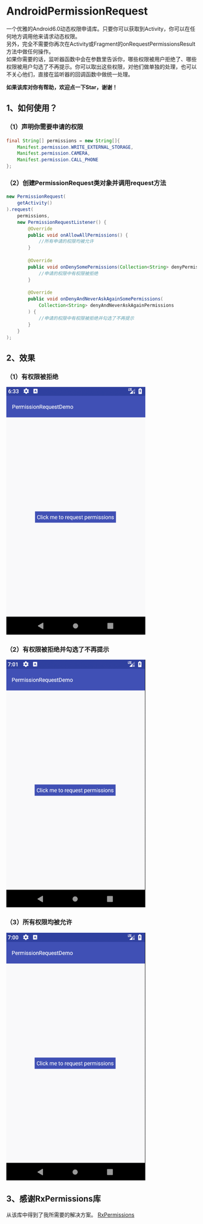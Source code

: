 # AndroidPermissionRequest
一个优雅的Android6.0动态权限申请库。只要你可以获取到Activity，你可以在任何地方调用他来请求动态权限。  
另外，完全不需要你再次在Activity或Fragment的onRequestPermissionsResult方法中做任何操作。  
如果你需要的话，监听器函数中会在参数里告诉你，哪些权限被用户拒绝了、哪些权限被用户勾选了不再提示。你可以取出这些权限，对他们做单独的处理，也可以不关心他们，直接在监听器的回调函数中做统一处理。  

**如果该库对你有帮助，欢迎点一下Star，谢谢！**

## 1、如何使用？
### （1）声明你需要申请的权限
``` java
final String[] permissions = new String[]{
    Manifest.permission.WRITE_EXTERNAL_STORAGE,
    Manifest.permission.CAMERA,
    Manifest.permission.CALL_PHONE
};
```
### （2）创建PermissionRequest类对象并调用request方法
``` java
new PermissionRequest(
    getActivity()
).request(
    permissions,
    new PermissionRequestListener() {
        @Override
        public void onAllowAllPermissions() {
            //所有申请的权限均被允许
        }

        @Override
        public void onDenySomePermissions(Collection<String> denyPermissions) {
            //申请的权限中有权限被拒绝
        }

        @Override
        public void onDenyAndNeverAskAgainSomePermissions(
            Collection<String> denyAndNeverAskAgainPermissions
        ) {
            //申请的权限中有权限被拒绝并勾选了不再提示
        }
    }
);
```
## 2、效果
### （1）有权限被拒绝
![image](https://github.com/PhoenixGuo/AndroidPermissionRequest/blob/master/gif/Deny.gif)
### （2）有权限被拒绝并勾选了不再提示
![image](https://github.com/PhoenixGuo/AndroidPermissionRequest/blob/master/gif/DenyAndNeverAsk.gif)
### （3）所有权限均被允许
![image](https://github.com/PhoenixGuo/AndroidPermissionRequest/blob/master/gif/AllAllow.gif)
## 3、感谢RxPermissions库
从该库中得到了我所需要的解决方案。
[RxPermissions](https://github.com/tbruyelle/RxPermissions)
